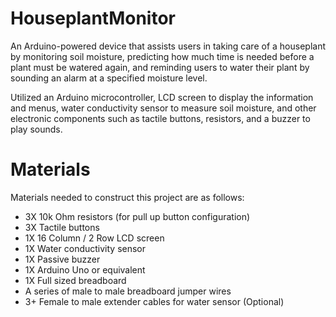 # HouseplantMonitor
An Arduino-powered device that assists users in taking care of a houseplant by monitoring soil moisture, predicting how much time is needed
before a plant must be watered again, and reminding users to water their plant by sounding an alarm at a specified moisture level.

Utilized an Arduino microcontroller, LCD screen to display the information and menus, water conductivity sensor to measure soil
moisture, and other electronic components such as tactile buttons, resistors, and a buzzer to play sounds.

# Materials
Materials needed to construct this project are as follows:

* 3X 10k Ohm resistors (for pull up button configuration)
* 3X Tactile buttons
* 1X 16 Column / 2 Row LCD screen
* 1X Water conductivity sensor
* 1X Passive buzzer
* 1X Arduino Uno or equivalent
* 1X Full sized breadboard
* A series of male to male breadboard jumper wires
* 3+ Female to male extender cables for water sensor (Optional)

